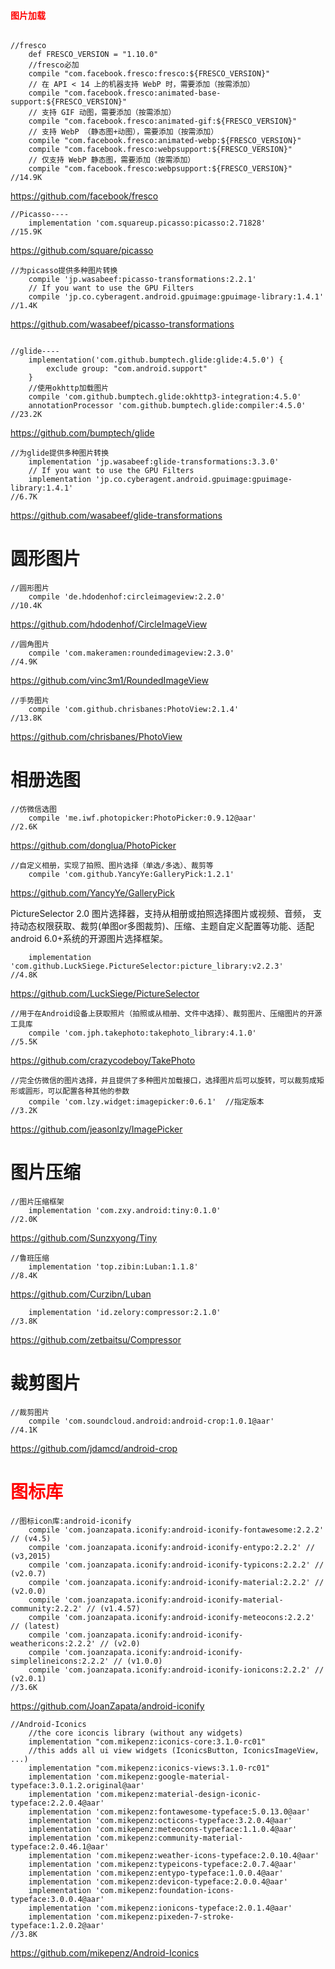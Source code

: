 

#### <font color="#ff0000">图片加载</font>

```

//fresco
    def FRESCO_VERSION = "1.10.0"
    //fresco必加
    compile "com.facebook.fresco:fresco:${FRESCO_VERSION}"
    // 在 API < 14 上的机器支持 WebP 时，需要添加（按需添加）
    compile "com.facebook.fresco:animated-base-support:${FRESCO_VERSION}"
    // 支持 GIF 动图，需要添加（按需添加）
    compile "com.facebook.fresco:animated-gif:${FRESCO_VERSION}"
    // 支持 WebP （静态图+动图），需要添加（按需添加）
    compile "com.facebook.fresco:animated-webp:${FRESCO_VERSION}"
    compile "com.facebook.fresco:webpsupport:${FRESCO_VERSION}"
    // 仅支持 WebP 静态图，需要添加（按需添加）
    compile "com.facebook.fresco:webpsupport:${FRESCO_VERSION}"
//14.9K
```
https://github.com/facebook/fresco      

```
//Picasso----
    implementation 'com.squareup.picasso:picasso:2.71828'
//15.9K
```
https://github.com/square/picasso       

```
//为picasso提供多种图片转换
    compile 'jp.wasabeef:picasso-transformations:2.2.1'
    // If you want to use the GPU Filters
    compile 'jp.co.cyberagent.android.gpuimage:gpuimage-library:1.4.1'
//1.4K    
```
https://github.com/wasabeef/picasso-transformations    

```

//glide----
    implementation('com.github.bumptech.glide:glide:4.5.0') {
        exclude group: "com.android.support"
    }
    //使用okhttp加载图片
    compile 'com.github.bumptech.glide:okhttp3-integration:4.5.0'
    annotationProcessor 'com.github.bumptech.glide:compiler:4.5.0'
//23.2K
```
https://github.com/bumptech/glide       

```
//为glide提供多种图片转换
    implementation 'jp.wasabeef:glide-transformations:3.3.0'
    // If you want to use the GPU Filters
    implementation 'jp.co.cyberagent.android.gpuimage:gpuimage-library:1.4.1'
//6.7K
```
https://github.com/wasabeef/glide-transformations       


# 圆形图片

```
//圆形图片
    compile 'de.hdodenhof:circleimageview:2.2.0'
//10.4K
```
https://github.com/hdodenhof/CircleImageView        

```
//圆角图片
    compile 'com.makeramen:roundedimageview:2.3.0'
//4.9K
```
https://github.com/vinc3m1/RoundedImageView     

```
//手势图片
    compile 'com.github.chrisbanes:PhotoView:2.1.4'
//13.8K
```
https://github.com/chrisbanes/PhotoView     

# 相册选图

```
//仿微信选图
    compile 'me.iwf.photopicker:PhotoPicker:0.9.12@aar'
//2.6K
```
https://github.com/donglua/PhotoPicker      

```
//自定义相册，实现了拍照、图片选择（单选/多选）、裁剪等
    compile 'com.github.YancyYe:GalleryPick:1.2.1'
```
https://github.com/YancyYe/GalleryPick

PictureSelector 2.0
图片选择器，支持从相册或拍照选择图片或视频、音频，
支持动态权限获取、裁剪(单图or多图裁剪)、压缩、主题自定义配置等功能、适配android 6.0+系统的开源图片选择框架。
```
    implementation 'com.github.LuckSiege.PictureSelector:picture_library:v2.2.3'
//4.8K
```
https://github.com/LuckSiege/PictureSelector

```
//用于在Android设备上获取照片（拍照或从相册、文件中选择）、裁剪图片、压缩图片的开源工具库
    compile 'com.jph.takephoto:takephoto_library:4.1.0'
//5.5K
```
https://github.com/crazycodeboy/TakePhoto   

```
//完全仿微信的图片选择，并且提供了多种图片加载接口，选择图片后可以旋转，可以裁剪成矩形或圆形，可以配置各种其他的参数
	compile 'com.lzy.widget:imagepicker:0.6.1'  //指定版本
//3.2K
```
https://github.com/jeasonlzy/ImagePicker    

# 图片压缩

```
//图片压缩框架
    implementation 'com.zxy.android:tiny:0.1.0'
//2.0K
```
https://github.com/Sunzxyong/Tiny       


```
//鲁班压缩
    implementation 'top.zibin:Luban:1.1.8'
//8.4K
```
https://github.com/Curzibn/Luban

```
    implementation 'id.zelory:compressor:2.1.0'
//3.8K
```
https://github.com/zetbaitsu/Compressor

# 裁剪图片

```
//裁剪图片
    compile 'com.soundcloud.android:android-crop:1.0.1@aar'
//4.1K
```
https://github.com/jdamcd/android-crop  


# <font color="#ff0000">图标库</font>

```
//图标icon库:android-iconify
    compile 'com.joanzapata.iconify:android-iconify-fontawesome:2.2.2' // (v4.5)
    compile 'com.joanzapata.iconify:android-iconify-entypo:2.2.2' // (v3,2015)
    compile 'com.joanzapata.iconify:android-iconify-typicons:2.2.2' // (v2.0.7)
    compile 'com.joanzapata.iconify:android-iconify-material:2.2.2' // (v2.0.0)
    compile 'com.joanzapata.iconify:android-iconify-material-community:2.2.2' // (v1.4.57)
    compile 'com.joanzapata.iconify:android-iconify-meteocons:2.2.2' // (latest)
    compile 'com.joanzapata.iconify:android-iconify-weathericons:2.2.2' // (v2.0)
    compile 'com.joanzapata.iconify:android-iconify-simplelineicons:2.2.2' // (v1.0.0)
    compile 'com.joanzapata.iconify:android-iconify-ionicons:2.2.2' // (v2.0.1)
//3.6K
```
https://github.com/JoanZapata/android-iconify       

```
//Android-Iconics
    //the core iconcis library (without any widgets)
    implementation "com.mikepenz:iconics-core:3.1.0-rc01"
    //this adds all ui view widgets (IconicsButton, IconicsImageView, ...)
    implementation "com.mikepenz:iconics-views:3.1.0-rc01"
    implementation 'com.mikepenz:google-material-typeface:3.0.1.2.original@aar'
    implementation 'com.mikepenz:material-design-iconic-typeface:2.2.0.4@aar'
    implementation 'com.mikepenz:fontawesome-typeface:5.0.13.0@aar'
    implementation 'com.mikepenz:octicons-typeface:3.2.0.4@aar'
    implementation 'com.mikepenz:meteocons-typeface:1.1.0.4@aar'
    implementation 'com.mikepenz:community-material-typeface:2.0.46.1@aar'
    implementation 'com.mikepenz:weather-icons-typeface:2.0.10.4@aar'
    implementation 'com.mikepenz:typeicons-typeface:2.0.7.4@aar'
    implementation 'com.mikepenz:entypo-typeface:1.0.0.4@aar'
    implementation 'com.mikepenz:devicon-typeface:2.0.0.4@aar'
    implementation 'com.mikepenz:foundation-icons-typeface:3.0.0.4@aar'
    implementation 'com.mikepenz:ionicons-typeface:2.0.1.4@aar'
    implementation 'com.mikepenz:pixeden-7-stroke-typeface:1.2.0.2@aar'
//3.8K
```
https://github.com/mikepenz/Android-Iconics     


















